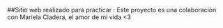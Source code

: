 ##Sitio web realizado para practicar : 
Este proyecto es una colaboración con Mariela Cladera, el amor de mi vida <3